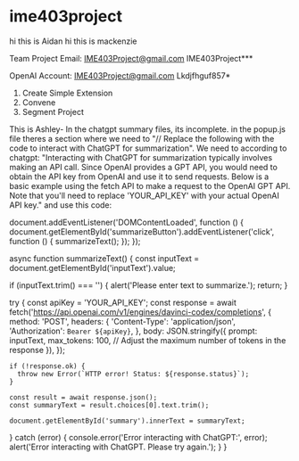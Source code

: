 # ime403project

hi this is Aidan
hi this is mackenzie

Team Project Email:
IME403Project@gmail.com
IME403Project***

OpenAI Account:
IME403Project@gmail.com
Lkdjfhguf857*


1. Create Simple Extension
2. Convene
3. Segment Project

This is Ashley- In the chatgpt summary files, its incomplete. in the popup.js file theres a section where we need to "// Replace the following with the code to interact with ChatGPT for summarization". We need to according to chatgpt: "Interacting with ChatGPT for summarization typically involves making an API call. Since OpenAI provides a GPT API, you would need to obtain the API key from OpenAI and use it to send requests. Below is a basic example using the fetch API to make a request to the OpenAI GPT API. Note that you'll need to replace 'YOUR_API_KEY' with your actual OpenAI API key." and use this code: 

document.addEventListener('DOMContentLoaded', function () {
  document.getElementById('summarizeButton').addEventListener('click', function () {
    summarizeText();
  });
});

async function summarizeText() {
  const inputText = document.getElementById('inputText').value;

  if (inputText.trim() === '') {
    alert('Please enter text to summarize.');
    return;
  }

  try {
    const apiKey = 'YOUR_API_KEY';
    const response = await fetch('https://api.openai.com/v1/engines/davinci-codex/completions', {
      method: 'POST',
      headers: {
        'Content-Type': 'application/json',
        'Authorization': `Bearer ${apiKey}`,
      },
      body: JSON.stringify({
        prompt: inputText,
        max_tokens: 100, // Adjust the maximum number of tokens in the response
      }),
    });

    if (!response.ok) {
      throw new Error(`HTTP error! Status: ${response.status}`);
    }

    const result = await response.json();
    const summaryText = result.choices[0].text.trim();

    document.getElementById('summary').innerText = summaryText;
  } catch (error) {
    console.error('Error interacting with ChatGPT:', error);
    alert('Error interacting with ChatGPT. Please try again.');
  }
}
